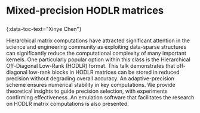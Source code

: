 <h3 style="text-align: left;font-size:26px !important;">Mixed-precision HODLR matrices</h3>
{:data-toc-text="Xinye Chen"}

Hierarchical matrix computations have attracted significant attention in the 
science and engineering community as exploiting  data-sparse structures can 
significantly reduce the computational complexity of many important kernels. 
One particularly popular option within this class is the Hierarchical 
Off-Diagonal Low-Rank (HODLR) format. This talk demonstrates that off-diagonal 
low-rank blocks in HODLR matrices can be stored in reduced precision without
degrading overall accuracy. An adaptive-precision scheme ensures numerical 
stability in key computations. We provide theoretical insights to guide
precision selection, with experiments confirming effectiveness. An emulation 
software that facilitates the research on HODLR matrix computations is also 
presented.
